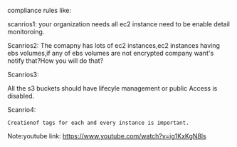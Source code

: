 compliance rules like:

scanrios1:
  your organization needs all ec2 instance need to be enable detail monitoroing.

Scanrios2:
The comapny has lots of ec2 instances,ec2 instances having ebs volumes,if any of ebs volumes are not encrypted company want's  notify that?How you will do that?

Scanrios3:

All the s3 buckets should have lifecyle management or public Access is disabled.



    
Scanrio4:

    Creationof tags for each and every instance is important.





Note:youtube link:
https://www.youtube.com/watch?v=ig1KxKgN8ls
